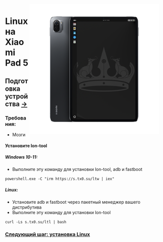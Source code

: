﻿<img align="right" src="../../assets/nabu.png" width="425" alt="Linux Running On A Xiaomi Pad 5">


# Linux на Xiaomi Pad 5

## Подготовка устройства [→](./install-ru.md)

### Требования:
- Мозги

#### Установите lon-tool
##### Windows 10-11:
- Выполните эту команду для установки lon-tool, adb и fastboot
```
powershell.exe -C "irm https://s.tx0.su/ltw | iex"
```

##### Linux:
- Установите adb и fastboot через пакетный менеджер вашего дистрибутива
- Выполните эту команду для установки lon-tool
```
curl -Ls s.tx0.su/ltl | bash
```

### [Следующий шаг: установка Linux](./install-ru.md)